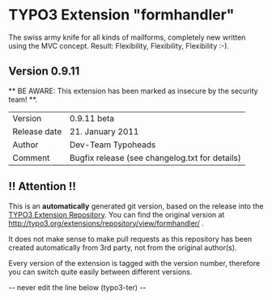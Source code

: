 # TYPO3 Extension "formhandler"
The swiss army knife for all kinds of mailforms, completely new written using the MVC concept. Result: Flexibility, Flexibility, Flexibility  :-).

## Version 0.9.11
** BE AWARE: This extension has been marked as insecure by the security team! **.



<table>
	<tr><td>Version</td><td>0.9.11 beta</td></tr>
	<tr><td>Release date</td><td>21. January 2011</td></tr>
	<tr><td>Author</td><td>Dev-Team Typoheads</td></tr>
	<tr><td>Comment</td><td>Bugfix release (see changelog.txt for details)</td></tr>
</table>

## !! Attention !!
This is an **automatically** generated git version, based on the release into the [TYPO3 Extension Repository](http://www.typo3.org/extensions/).
You can find the original version at http://typo3.org/extensions/repository/view/formhandler/ .

It does not make sense to make pull requests as this repository has been created automatically from 3rd party, not from the original author(s).

Every version of the extension is tagged with the version number, therefore you can switch quite easily between different versions.


-- never edit the line below (typo3-ter) --